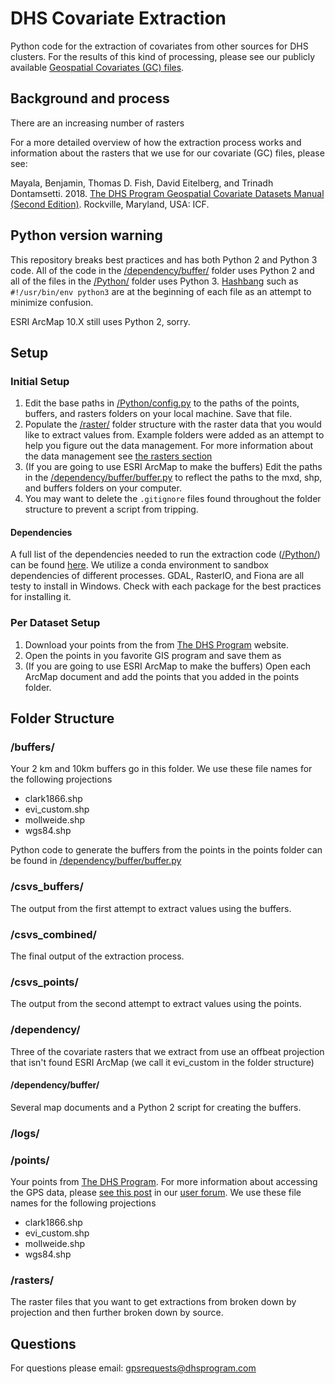 # DHS Covariate Extraction

Python code for the extraction of covariates from other sources for DHS clusters. For the results of this kind of processing, please see our publicly available [Geospatial Covariates (GC) files](https://spatialdata.dhsprogram.com/covariates/).

## Background and process
There are an increasing number of rasters

For a more detailed overview of how the extraction process works and information about the rasters that we use for our covariate (GC) files, please see:

Mayala, Benjamin, Thomas D. Fish, David Eitelberg, and Trinadh Dontamsetti. 2018. [The DHS Program Geospatial Covariate Datasets Manual (Second Edition)](https://spatialdata.dhsprogram.com/references/DHS%20Covariates%20Extract%20Data%20Description%202.pdf). Rockville, Maryland, USA: ICF.

## Python version warning
This repository breaks best practices and has both Python 2 and Python 3 code. All of the code in the [/dependency/buffer/](/dependency/buffer/) folder uses Python 2 and all of the files in the [/Python/](/Python/) folder uses Python 3. [Hashbang](https://en.wikipedia.org/wiki/Shebang_(Unix)) such as `#!/usr/bin/env python3` are at the beginning of each file as an attempt to minimize confusion.

ESRI ArcMap 10.X still uses Python 2, sorry.

## Setup
### Initial Setup

1. Edit the base paths in [/Python/config.py](/Python/config.py) to the paths of the points, buffers, and rasters folders on your local machine. Save that file.
2. Populate the [/raster/](/raster/) folder structure with the raster data that you would like to extract values from. Example folders were added as an attempt to help you figure out the data management. For more information about the data management see [the rasters section](#rasters)
3. (If you are going to use ESRI ArcMap to make the buffers) Edit the paths in the [/dependency/buffer/buffer.py](/dependency/buffer/buffer.py) to reflect the paths to the mxd, shp, and buffers folders on your computer.
4. You may want to delete the `.gitignore` files found throughout the folder structure to prevent a script from tripping.

#### Dependencies
  A full list of the dependencies needed to run the extraction code ([/Python/](/Python/)) can be found [here](/Python/conda_environment.yml). We utilize a conda environment to sandbox dependencies of different processes. GDAL, RasterIO, and Fiona are all testy to install in Windows. Check with each package for the best practices for installing it.

### Per Dataset Setup
1. Download your points from the from [The DHS Program](https://dhsprogram.com/data/available-datasets.cfm) website.
2. Open the points in you favorite GIS program and save them as
3. (If you are going to use ESRI ArcMap to make the buffers) Open each ArcMap document and add the points that you added in the points folder.

## Folder Structure
### /buffers/
Your 2 km and 10km buffers go in this folder. We use these file names for the following projections

* clark1866.shp
* evi_custom.shp
* mollweide.shp
* wgs84.shp

Python code to generate the buffers from the points in the points folder can be found in [/dependency/buffer/buffer.py](/dependency/buffer/buffer.py)

### /csvs_buffers/
The output from the first attempt to extract values using the buffers.

### /csvs_combined/
The final output of the extraction process.

### /csvs_points/
The output from the second attempt to extract values using the points.

### /dependency/
Three of the covariate rasters that we extract from use an offbeat projection that isn't found ESRI ArcMap (we call it evi_custom in the folder structure)

#### /dependency/buffer/
Several map documents and a Python 2 script for creating the buffers.

### /logs/

### /points/
Your points from [The DHS Program](https://dhsprogram.com/data/available-datasets.cfm). For more information about accessing the GPS data, please [see this post](https://userforum.dhsprogram.com/index.php?t=msg&th=6448&start=0&) in our [user forum](https://userforum.dhsprogram.com/). We use these file names for the following projections

* clark1866.shp
* evi_custom.shp
* mollweide.shp
* wgs84.shp

### /rasters/
The raster files that you want to get extractions from broken down by projection and then further broken down by source.

## Questions

For questions please email: gpsrequests@dhsprogram.com
